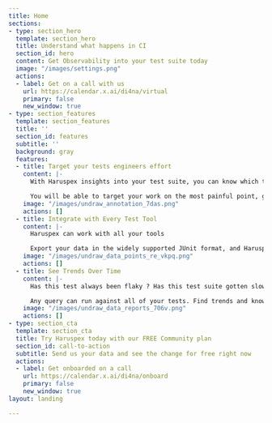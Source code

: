 ```yaml
---
title: Home
sections:
- type: section_hero
  template: section_hero
  title: Understand what happens in CI
  section_id: hero
  content: Get Observability into your test suite today
  image: "/images/settings.png"
  actions:
  - label: Get on a call with us
    url: https://calendar.x.ai/di4na/virtual
    primary: false
    new_window: true
- type: section_features
  template: section_features
  title: ''
  section_id: features
  subtitle: ''
  background: gray
  features:
  - title: Target your tests engineers effort
    content: |-
      With Haruspex insights into your test suite, you can know which tests are slow or flakey immediately.

      You will be able to target your work on the most painful point, getting results faster.
    image: "/images/undraw_annotation_7das.png"
    actions: []
  - title: Integrate with Every Test Tool
    content: |-
      Haruspex can work with all your tools

      Export your data in the widely supported JUnit format, and Haruspex will understand your data.
    image: "/images/undraw_data_points_re_vkpq.png"
    actions: []
  - title: See Trends Over Time
    content: |-
      Has this test always been flaky ? Has this test suite gotten slower over time ?

      Any query can run against all of your tests. Find trends and know about how the test suite evolved in Haruspex
    image: "/images/undraw_data_reports_706v.png"
    actions: []
- type: section_cta
  template: section_cta
  title: Try Haruspex today with our FREE Community plan
  section_id: call-to-action
  subtitle: Send us your data and see the change for free right now
  actions:
  - label: Get onboarded on a call
    url: https://calendar.x.ai/di4na/onboard
    primary: false
    new_window: true
layout: landing

---
```

